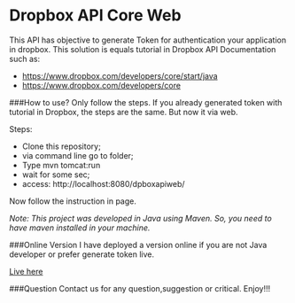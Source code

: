 Dropbox API Core Web
===========

This API has objective to generate Token for authentication your application in dropbox. This solution is equals tutorial in  Dropbox API Documentation such as:
* https://www.dropbox.com/developers/core/start/java
* https://www.dropbox.com/developers/core

###How to use? 
Only follow the steps. If you already generated token  with tutorial in Dropbox, the steps are the same. But now it via web. 

Steps:
* Clone this repository; 
* via command line go to folder;
* Type mvn tomcat:run 
* wait for some sec; 
* access: http://localhost:8080/dpboxapiweb/

Now follow the instruction in page. 

*Note: This project was developed in Java using Maven. So, you need to have maven installed in your machine.* 

###Online Version 
I have deployed a version online if you are not Java developer or prefer generate token live. 

[Live here](http://apps.camilolopes.com.br/dpboxapiweb)

###Question
Contact us for any question,suggestion or critical. 
Enjoy!!!

